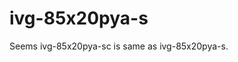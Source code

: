 # ivg-85x20pya-s

<!---
board:
  vendor: XiongMai
  model: ivg-85x20pya-s
chip:
  vendor: XM
  model: xm530
misc:
  vendor-url: https://www.xiongmaitech.com/en/index.php/product/product-detail/185/187/359
--->

Seems ivg-85x20pya-sc is same as ivg-85x20pya-s.
